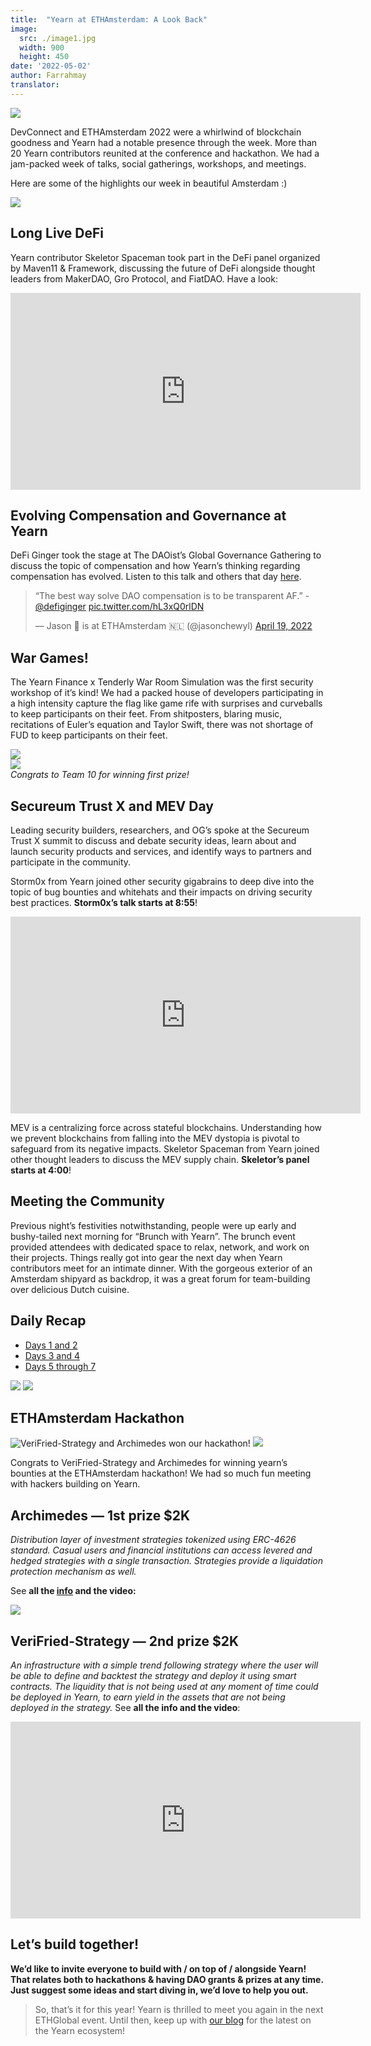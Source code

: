 ```yaml
---
title:  "Yearn at ETHAmsterdam: A Look Back"
image:
  src: ./image1.jpg
  width: 900
  height: 450
date: '2022-05-02'
author: Farrahmay
translator: 
---
```


![](./image1.jpg?w=900&h=450)

DevConnect and ETHAmsterdam 2022 were a whirlwind of blockchain goodness and Yearn had a notable presence through the week. More than 20 Yearn contributors reunited at the conference and hackathon. We had a jam-packed week of talks, social gatherings, workshops, and meetings.

Here are some of the highlights our week in beautiful Amsterdam :)

![](./image2.jpg?w=688&h=900)

## Long Live DeFi

Yearn contributor Skeletor Spaceman took part in the DeFi panel organized by Maven11 & Framework, discussing the future of DeFi alongside thought leaders from MakerDAO, Gro Protocol, and FiatDAO. Have a look:

<iframe width="560" height="315" src="https://www.youtube.com/embed/vyoVEL2xsQM" title="YouTube video player" frameborder="0" allow="accelerometer; autoplay; clipboard-write; encrypted-media; gyroscope; picture-in-picture" allowfullscreen></iframe>

## Evolving Compensation and Governance at Yearn

DeFi Ginger took the stage at The DAOist’s Global Governance Gathering to discuss the topic of compensation and how Yearn’s thinking regarding compensation has evolved. Listen to this talk and others that day [here](https://t.co/OmdWSj1Aqx).

<blockquote class="twitter-tweet"><p lang="en" dir="ltr">“The best way solve DAO compensation is to be transparent AF.” - <a href="https://twitter.com/defiginger?ref_src=twsrc%5Etfw">@defiginger</a> <a href="https://t.co/hL3xQ0rlDN">pic.twitter.com/hL3xQ0rlDN</a></p>&mdash; Jason 🏴 is at ETHAmsterdam 🇳🇱 (@jasonchewyl) <a href="https://twitter.com/jasonchewyl/status/1516394639783505924?ref_src=twsrc%5Etfw">April 19, 2022</a></blockquote> <script async src="https://platform.twitter.com/widgets.js" charset="utf-8"></script>

## War Games!

The Yearn Finance x Tenderly War Room Simulation was the first security workshop of it’s kind! We had a packed house of developers participating in a high intensity capture the flag like game rife with surprises and curveballs to keep participants on their feet. From shitposters, blaring music, recitations of Euler’s equation and Taylor Swift, there was not shortage of FUD to keep participants on their feet.

![](./image3.jpg?w=900&h=675)\
![](./image4.jpg?w=900&h=675)\
*Congrats to Team 10 for winning first prize!*

## Secureum Trust X and MEV Day

Leading security builders, researchers, and OG’s spoke at the Secureum Trust X summit to discuss and debate security ideas, learn about and launch security products and services, and identify ways to partners and participate in the community.

Storm0x from Yearn joined other security gigabrains to deep dive into the topic of bug bounties and whitehats and their impacts on driving security best practices. **Storm0x’s talk starts at 8:55**!

<iframe width="560" height="315" src="https://www.youtube.com/embed/q4mlkHGFO_w" title="YouTube video player" frameborder="0" allow="accelerometer; autoplay; clipboard-write; encrypted-media; gyroscope; picture-in-picture" allowfullscreen></iframe>

MEV is a centralizing force across stateful blockchains. Understanding how we prevent blockchains from falling into the MEV dystopia is pivotal to safeguard from its negative impacts. Skeletor Spaceman from Yearn joined other thought leaders to discuss the MEV supply chain. **Skeletor’s panel starts at 4:00**!

<autoslot link="https://streameth.tv/event/mev-day"><autoslot>

## Meeting the Community

Previous night’s festivities notwithstanding, people were up early and bushy-tailed next morning for “Brunch with Yearn”. The brunch event provided attendees with dedicated space to relax, network, and work on their projects. Things really got into gear the next day when Yearn contributors meet for an intimate dinner. With the gorgeous exterior of an Amsterdam shipyard as backdrop, it was a great forum for team-building over delicious Dutch cuisine.

## Daily Recap

- [Days 1 and 2](https://twitter.com/iearnfinance/status/1516522021605289991?s=20&t=oshRakPAmREtDvgiyGB92Q)
- [Days 3 and 4](https://twitter.com/YFI_interns/status/1517710156594917377?s=20&t=oshRakPAmREtDvgiyGB92Q)
- [Days 5 through 7](https://twitter.com/iearnfinance/status/1518201870413664256?s=20&t=oshRakPAmREtDvgiyGB92Q)

![](./image5.jpg?w=900&h=377)
![](./image6.jpg?w=675&h=900)

## ETHAmsterdam Hackathon

![VeriFried-Strategy and Archimedes won our hackathon!](./image7.jpg?w=900&h=798)
![](./image8.jpg?w=675&h=900)

Congrats to VeriFried-Strategy and Archimedes for winning yearn’s bounties at the ETHAmsterdam hackathon! We had so much fun meeting with hackers building on Yearn.

## Archimedes — 1st prize $2K

*Distribution layer of investment strategies tokenized using ERC-4626 standard. Casual users and financial institutions can access levered and hedged strategies with a single transaction. Strategies provide a liquidation protection mechanism as well.*
  
See **all the [info]((https://showcase.ethglobal.com/ethamsterdam/archimedes-xc7zd)) and the video:**

![](./image9.jpg?w=900&h=482)

## VeriFried-Strategy — 2nd prize $2K

*An infrastructure with a simple trend following strategy where the user will be able to define and backtest the strategy and deploy it using smart contracts. The liquidity that is not being used at any moment of time could be deployed in Yearn, to earn yield in the assets that are not being deployed in the strategy.*
See **all the info and the video**:

<iframe width="560" height="315" src="https://www.youtube.com/embed/1xtfiZXh43c" title="YouTube video player" frameborder="0" allow="accelerometer; autoplay; clipboard-write; encrypted-media; gyroscope; picture-in-picture" allowfullscreen></iframe>

## **Let’s build together!**

**We’d like to invite everyone to build with / on top of / alongside Yearn! That relates both to hackathons & having DAO grants & prizes at any time. Just suggest some ideas and start diving in, we’d love to help you out.**

> So, that’s it for this year! Yearn is thrilled to meet you again in the next ETHGlobal event. Until then, keep up with [our blog](https://medium.com/iearn) for the latest on the Yearn ecosystem!

